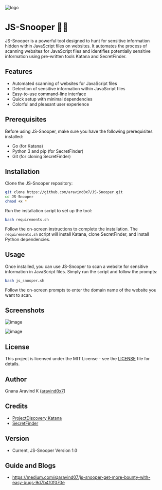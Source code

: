 ![logo](https://github.com/aravind0x7/JS-Snooper/assets/97963390/b1f23266-e3d0-47cb-9920-f56a0880eec2)
# JS-Snooper 🕵️‍♂️
JS-Snooper is a powerful tool designed to hunt for sensitive information hidden within JavaScript files on websites. It automates the process of scanning websites for JavaScript files and identifies potentially sensitive information using pre-written tools Katana and SecretFinder.

## Features

- Automated scanning of websites for JavaScript files
- Detection of sensitive information within JavaScript files
- Easy-to-use command-line interface
- Quick setup with minimal dependencies
- Colorful and pleasant user experience

## Prerequisites

Before using JS-Snooper, make sure you have the following prerequisites installed:

- Go (for Katana)
- Python 3 and pip (for SecretFinder)
- Git (for cloning SecretFinder)

## Installation

Clone the JS-Snooper repository:

```bash
git clone https://github.com/aravind0x7/JS-Snooper.git
cd JS-Snooper
chmod +x *
```

Run the installation script to set up the tool:

```bash
bash requirements.sh
```

Follow the on-screen instructions to complete the installation. The `requirements.sh` script will install Katana, clone SecretFinder, and install Python dependencies.

## Usage

Once installed, you can use JS-Snooper to scan a website for sensitive information in JavaScript files. Simply run the script and follow the prompts:

```bash
bash js_snooper.sh
```

Follow the on-screen prompts to enter the domain name of the website you want to scan.

## Screenshots

![image](https://github.com/aravind0x7/JS-Snooper/assets/97963390/c6872c34-5c25-4098-8431-bcef7f8d93bf)

![image](https://github.com/aravind0x7/JS-Snooper/assets/97963390/646814b4-2415-450b-b89a-365ac15b4139)


## License

This project is licensed under the MIT License - see the [LICENSE](https://github.com/aravind0x7/JS-Snooper/blob/main/LICENSE) file for details.

## Author
Gnana Aravind K ([aravind0x7](www.aravind0x7.in))

## Credits

- [ProjectDiscovery Katana](https://github.com/projectdiscovery/katana)
- [SecretFinder](https://github.com/m4ll0k/SecretFinder)

## Version

- Current, JS-Snooper Version 1.0

## Guide and Blogs

- https://medium.com/@aravind07/js-snooper-get-more-bounty-with-easy-bugs-9d7b410f070e

